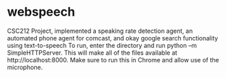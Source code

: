 # webspeech
CSC212 Project, implemented a speaking rate detection agent, an automated phone agent for comcast, and okay google search functionality using text-to-speech
To run, enter the directory and run python –m SimpleHTTPServer. This will make all of the files available at http://localhost:8000. Make sure to run this in Chrome and allow use of the microphone.
